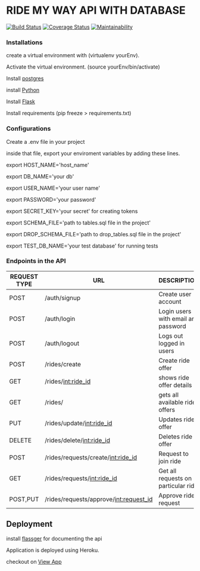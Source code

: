 # RIDE MY WAY API WITH DATABASE

[![Build Status](https://travis-ci.org/marthamareal/RideMyWayApi-DataBase.svg?branch=feature)](https://travis-ci.org/marthamareal/RideMyWayApi-DataBase.svg?branch=feature)
[![Coverage Status](https://coveralls.io/repos/github/marthamareal/RideMyWayApi-DataBase/badge.svg?branch=feature)](https://coveralls.io/github/marthamareal/RideMyWayApi-DataBase?branch=feature)
[![Maintainability](https://api.codeclimate.com/v1/badges/5ce1725652eea508ea13/maintainability)](https://codeclimate.com/github/marthamareal/RideMyWayApi-DataBase/maintainability)

### Installations

create a virtual environment with (virtualenv yourEnv).

Activate the virtual environment. (source yourEnv/bin/activate)

Install [postgres](https://www.postgresql.org/)

install [Python](https://www.python.org/)

Install [Flask](http://flask.pocoo.org/docs/1.0/installation/)

Install requirements (pip freeze > requirements.txt)

### Configurations

Create a .env file in your project

inside that file, export your enviroment variables by adding these lines.

export HOST_NAME='host_name'

export DB_NAME='your db'

export USER_NAME='your user name'

export PASSWORD='your password'

export SECRET_KEY='your secret' for creating tokens

export SCHEMA_FILE='path to tables.sql file in the project'

export DROP_SCHEMA_FILE='path to drop_tables.sql file in the project'

export TEST_DB_NAME='your test database' for running tests

### Endpoints in the API

|REQUEST TYPE| URL | DESCRIPTION |
|------------|-----|-------------|
|POST| /auth/signup |Create user account|
|POST| /auth/login |Login users with email and password|
|POST| /auth/logout |Logs out logged in users|
|POST| /rides/create |Create ride offer|
|GET| /rides/<int:ride_id> |shows ride offer details|
|GET| /rides/|gets all available ride offers|
|PUT| /rides/update/<int:ride_id> |Updates ride offer|
|DELETE| /rides/delete/<int:ride_id>|Deletes ride offer|
|POST| /rides/requests/create/<int:ride_id> |Request to join ride|
|GET| /rides/requests/<int:ride_id> |Get all requests on particular ride|
|POST,PUT| /rides/requests/approve/<int:request_id> |Approve ride request|

## Deployment

install [flassger](https://pypi.org/project/flasgger/) for documenting the api

Application is deployed using Heroku.

checkout on [View App](https://ride-my-way-api-database.herokuapp.com)